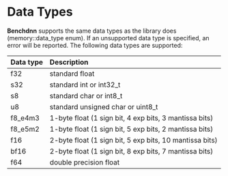 # Data Types

**Benchdnn** supports the same data types as the library does (memory::data_type
enum). If an unsupported data type is specified, an error will be reported.
The following data types are supported:

| Data type | Description
| :---      | :---
| f32       | standard float
| s32       | standard int or int32_t
| s8        | standard char or int8_t
| u8        | standard unsigned char or uint8_t
| f8_e4m3   | 1-byte float (1 sign bit, 4 exp bits, 3 mantissa bits)
| f8_e5m2   | 1-byte float (1 sign bit, 5 exp bits, 2 mantissa bits)
| f16       | 2-byte float (1 sign bit, 5 exp bits, 10 mantissa bits)
| bf16      | 2-byte float (1 sign bit, 8 exp bits, 7 mantissa bits)
| f64       | double precision float

